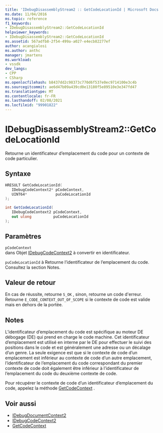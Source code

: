 ```yaml
---
title: 'IDebugDisassemblyStream2 :: GetCodeLocationId | Microsoft Docs'
ms.date: 11/04/2016
ms.topic: reference
f1_keywords:
- IDebugDisassemblyStream2::GetCodeLocationId
helpviewer_keywords:
- IDebugDisassemblyStream2::GetCodeLocationId
ms.assetid: 567adfb8-2f54-499a-a027-e4ecb82277ef
author: acangialosi
ms.author: anthc
manager: jmartens
ms.workload:
- vssdk
dev_langs:
- CPP
- CSharp
ms.openlocfilehash: b8437dd2c98373c770d6f537e0ec9714100e3c4b
ms.sourcegitcommit: ae6d47b09a439cd0e13180f5e89510e3e347fd47
ms.translationtype: MT
ms.contentlocale: fr-FR
ms.lasthandoff: 02/08/2021
ms.locfileid: "99901822"
---
```

# <a name="idebugdisassemblystream2getcodelocationid"></a>IDebugDisassemblyStream2::GetCodeLocationId
Retourne un identificateur d’emplacement du code pour un contexte de code particulier.

## <a name="syntax"></a>Syntaxe

```cpp
HRESULT GetCodeLocationId( 
   IDebugCodeContext2* pCodeContext,
   UINT64*             puCodeLocationId
);
```

```csharp
int GetCodeLocationId( 
   IDebugCodeContext2 pCodeContext,
   out ulong          puCodeLocationId
);
```

## <a name="parameters"></a>Paramètres
`pCodeContext`\
dans Objet [IDebugCodeContext2](../../../extensibility/debugger/reference/idebugcodecontext2.md) à convertir en identificateur.

`puCodeLocationId` à Retourne l’identificateur de l’emplacement du code. Consultez la section Notes.

## <a name="return-value"></a>Valeur de retour
 En cas de réussite, retourne `S_OK` , sinon, retourne un code d'erreur. Retourne `E_CODE_CONTEXT_OUT_OF_SCOPE` si le contexte de code est valide mais en dehors de la portée.

## <a name="remarks"></a>Notes
 L’identificateur d’emplacement du code est spécifique au moteur DE débogage (DE) qui prend en charge le code machine. Cet identificateur d’emplacement est utilisé en interne par le DE pour effectuer le suivi des positions dans le code et est généralement une adresse ou un décalage d’un genre. La seule exigence est que si le contexte de code d’un emplacement est inférieur au contexte de code d’un autre emplacement, l’identificateur de l’emplacement du code correspondant du premier contexte de code doit également être inférieur à l’identificateur de l’emplacement du code du deuxième contexte de code.

 Pour récupérer le contexte de code d’un identificateur d’emplacement du code, appelez la méthode [GetCodeContext](../../../extensibility/debugger/reference/idebugdisassemblystream2-getcodecontext.md) .

## <a name="see-also"></a>Voir aussi
- [IDebugDocumentContext2](../../../extensibility/debugger/reference/idebugdocumentcontext2.md)
- [IDebugCodeContext2](../../../extensibility/debugger/reference/idebugcodecontext2.md)
- [GetCodeContext](../../../extensibility/debugger/reference/idebugdisassemblystream2-getcodecontext.md)
